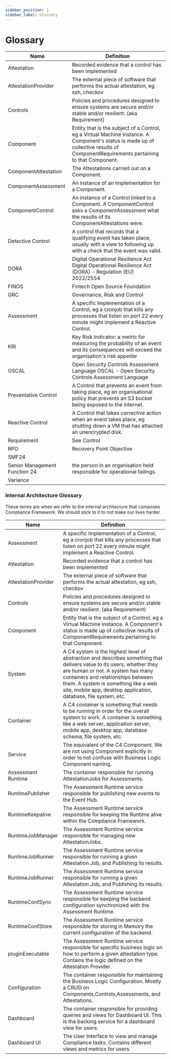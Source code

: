 ```yaml
---
sidebar_position: 1
sidebar_label: Glossary
---
```


# Glossary

| Name | Definition |
| ---- | ---------- |
| Attestation | Recorded evidence that a control has been implemented |
| AttestationProvider | The external piece of software that performs the actual attestation, eg ssh, checkov |
| Controls | Policies and procedures designed to ensure systems are secure and/or stable and/or resilient. (aka Requirement) |
| Component | Entity that is the subject of a Control, eg a Virtual Machine instance. A Component's status is made up of collective results of ComponentRequirements pertaining to that Component. |
| ComponentAttestation | The Attestations carried out on a Component. |
| ComponentAssessment | An instance of an Implementation for a Component. |
| ComponentControl | An instance of a Control linked to a Component. A ComponentControl asks a ComponentAssessment what the results of its ComponentAttestations were. |
| Detective Control | A control that records that a qualifying event has taken place, usually with a view to following up with a check that the event was valid. |
| DORA | Digital Operational Resilience Act Digital Operational Resilience Act (DORA) - Regulation (EU) 2022/2554|
| FINOS | Fintech Open Source Foundation |
| GRC | Governance, Risk and Control |
| Assessment | A specific Implementation of a Control, eg a cronjob that kills any processes that listen on port 22 every minute might implement a Reactive Control.|
| KRI | Key Risk Indicator: a metric for measuring the probability of an event and its consequences will exceed the organisation's risk appetite |
| OSCAL | Open Security Controls Assessment Language OSCAL - Open Security Controls Assessment Language |
| Preventative Control | A Control that prevents an event from taking place, eg an organisational policy that prevents an S3 bucket being exposed to the internet. |
| Reactive Control | A Control that takes corrective action when an event takes place, eg shutting down a VM that has attached an unencrypted disk. |
| Requirement | See Control |
| RPO | Recovery Point Objective |
| SMF24 | |
| Senior Management Function 24 | the person in an organisation held responsible for operational failings. |
| Variance | |


### Internal Architecture Glossary
These terms are when we refer to the internal architecture that composes Compliance Framework. We should stick to it to not make our lives harder

| Name | Definition |
| ---- | ---------- |
| Assessment | A specific Implementation of a Control, eg a cronjob that kills any processes that listen on port 22 every minute might implement a Reactive Control.|
| Attestation | Recorded evidence that a control has been implemented |
| AttestationProvider | The external piece of software that performs the actual attestation, eg ssh, checkov |
| Controls | Policies and procedures designed to ensure systems are secure and/or stable and/or resilient. (aka Requirement) |
| Component | Entity that is the subject of a Control, eg a Virtual Machine instance. A Component's status is made up of collective results of ComponentRequirements pertaining to that Component. |
 System| A C4 system is the highest level of abstraction and describes something that delivers value to its users, whether they are human or not. A system has many containers and relationships between them. A system is something like a web site, mobile app, desktop application, database, file system, etc.|
 Container | A C4 container is something that needs to be running in order for the overall system to work. A container is something like a web server, application server, mobile app, desktop app, database schema, file system, etc.|
 Service | The equivalent of the C4 Component. We are not using Component explicitly in order to not confuse with Business Logic Component naming.
 Assessment Runtime | The container responsible for running AttestationJobs for Assessments. |
 RuntimePublisher | The Assessment Runtime service responsible for publishing new events to the Event Hub.
 RuntimeKeepalive | The Assessment Runtime service responsible for keeping the Runtime alive within the Compliance Framework.
RuntimeJobManager | The Assessment Runtime service responsible for managing new AttestationJobs.
RuntimeJobRunner | The Assessment Runtime service responsible for running a given Attestation Job, and Publishing its results.
RuntimeJobRunner | The Assessment Runtime service responsible for running a given Attestation Job, and Publishing its results.
RuntimeConfSync | The Assessment Runtime service responsible for keeping the backend configuration synchronized with the Assessment Runtime. 
RuntimeConfStore |  The Assessment Runtime service responsible  for storing in Memory the current configuration of the backend.
pluginExecutable |  The Assessment Runtime service responsible  for specific business logic on how to perform a given attestation type. Contains the logic defined on the Attestation Provider.
 Configuration | The container responsible for maintaining the Business Logic Configuration. Mostly a CRUD on Components,Controls,Assessments, and Attestations.
 Dashboard | The container responsible for providing queries and views for Dashboard UI. This is the backing service for a dashboard view for users.
 Dashboard UI | The User Interface to view and manage Compliance tasks. Contains different views and metrics for users.
